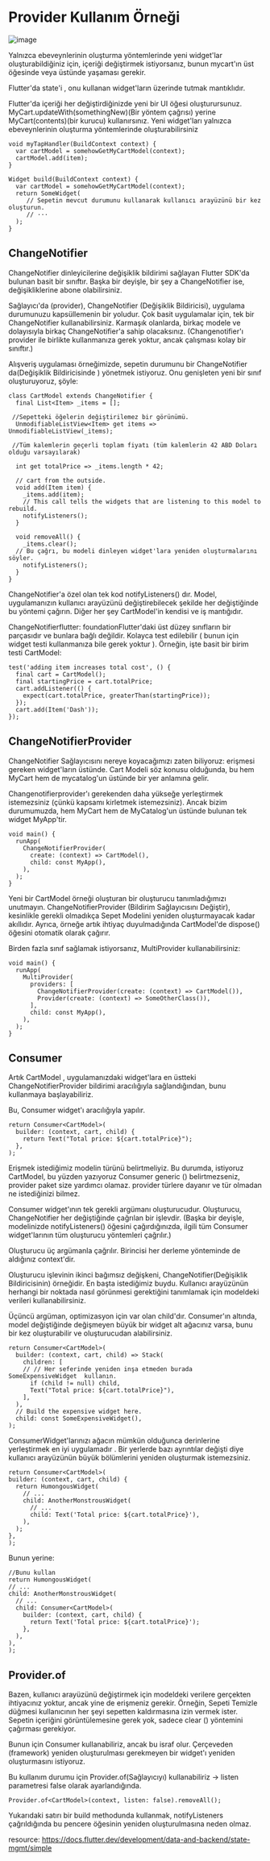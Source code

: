 # Provider Kullanım Örneği

![image](https://user-images.githubusercontent.com/63197899/147919173-2bed80e0-0a90-4f36-abe2-316001a214f4.png)


Yalnızca ebeveynlerinin oluşturma yöntemlerinde yeni widget'lar oluşturabildiğiniz için, içeriği değiştirmek istiyorsanız, bunun mycart'ın üst öğesinde veya üstünde yaşaması gerekir.

Flutter'da state'i , onu kullanan widget'ların üzerinde tutmak mantıklıdır.

Flutter'da içeriği her değiştirdiğinizde yeni bir UI öğesi oluşturursunuz. MyCart.updateWith(somethingNew)(Bir yöntem çağrısı) yerine MyCart(contents)(bir kurucu) kullanırsınız. Yeni widget'ları yalnızca ebeveynlerinin oluşturma yöntemlerinde oluşturabilirsiniz

```
void myTapHandler(BuildContext context) {
  var cartModel = somehowGetMyCartModel(context);
  cartModel.add(item);
}

Widget build(BuildContext context) {
  var cartModel = somehowGetMyCartModel(context);
  return SomeWidget(
     // Sepetin mevcut durumunu kullanarak kullanıcı arayüzünü bir kez oluşturun.   
     // ···
  );
}
```


## ChangeNotifier

ChangeNotifier dinleyicilerine değişiklik bildirimi sağlayan Flutter SDK'da bulunan basit bir sınıftır. Başka bir deyişle, bir şey a ChangeNotifier ise, değişikliklerine abone olabilirsiniz. 

Sağlayıcı'da (provider), ChangeNotifier (Değişiklik Bildiricisi), uygulama durumunuzu kapsüllemenin bir yoludur. Çok basit uygulamalar için, tek bir ChangeNotifier kullanabilirsiniz. Karmaşık olanlarda, birkaç modele ve dolayısıyla birkaç ChangeNotifier'a sahip olacaksınız. (Changenotifier'ı provider ile birlikte kullanmanıza gerek yoktur, ancak çalışması kolay bir sınıftır.)

Alışveriş uygulaması örneğimizde, sepetin durumunu bir ChangeNotifier da(Değişiklik Bildiricisinde ) yönetmek istiyoruz. Onu genişleten yeni bir sınıf oluşturuyoruz, şöyle:

```
class CartModel extends ChangeNotifier {
  final List<Item> _items = [];
 
 //Sepetteki öğelerin değiştirilemez bir görünümü.
  UnmodifiableListView<Item> get items => UnmodifiableListView(_items);
  
 //Tüm kalemlerin geçerli toplam fiyatı (tüm kalemlerin 42 ABD Doları olduğu varsayılarak)

  int get totalPrice => _items.length * 42;

  // cart from the outside.
  void add(Item item) {
    _items.add(item);
    // This call tells the widgets that are listening to this model to rebuild.
    notifyListeners();
  }

  void removeAll() {
    _items.clear();
  // Bu çağrı, bu modeli dinleyen widget'lara yeniden oluşturmalarını söyler.
    notifyListeners();
  }
}
```

ChangeNotifier'a özel olan tek kod notifyListeners() dır. Model, uygulamanızın kullanıcı arayüzünü değiştirebilecek şekilde her değiştiğinde bu yöntemi çağırın. Diğer her şey CartModel'in kendisi ve iş mantığıdır.


ChangeNotifierflutter: foundationFlutter'daki üst düzey sınıfların bir parçasıdır ve bunlara bağlı değildir. Kolayca test edilebilir ( bunun için widget testi kullanmanıza bile gerek yoktur ). Örneğin, işte basit bir birim testi CartModel:


```
test('adding item increases total cost', () {
  final cart = CartModel();
  final startingPrice = cart.totalPrice;
  cart.addListener(() {
    expect(cart.totalPrice, greaterThan(startingPrice));
  });
  cart.add(Item('Dash'));
});
```

## ChangeNotifierProvider

ChangeNotifier Sağlayıcısını nereye koyacağımızı zaten biliyoruz: erişmesi gereken widget'ların üstünde. Cart Modeli söz konusu olduğunda, bu hem MyCart hem de mycatalog'un üstünde bir yer anlamına gelir.

Changenotifierprovider'ı gerekenden daha yükseğe yerleştirmek istemezsiniz (çünkü kapsamı kirletmek istemezsiniz). Ancak bizim durumumuzda, hem MyCart hem de MyCatalog'un üstünde bulunan tek widget MyApp'tir.

```
void main() {
  runApp(
    ChangeNotifierProvider(
      create: (context) => CartModel(),
      child: const MyApp(),
    ),
  );
}
```
Yeni bir CartModel örneği oluşturan bir oluşturucu tanımladığımızı unutmayın. ChangeNotifierProvider (Bildirim Sağlayıcısını Değiştir), kesinlikle gerekli olmadıkça Sepet Modelini yeniden oluşturmayacak kadar akıllıdır. Ayrıca, örneğe artık ihtiyaç duyulmadığında CartModel'de dispose() öğesini otomatik olarak çağırır.

Birden fazla sınıf sağlamak istiyorsanız, MultiProvider kullanabilirsiniz:

```
void main() {
  runApp(
    MultiProvider(
      providers: [
        ChangeNotifierProvider(create: (context) => CartModel()),
        Provider(create: (context) => SomeOtherClass()),
      ],
      child: const MyApp(),
    ),
  );
}
```


## Consumer

Artık CartModel , uygulamanızdaki widget'lara en üstteki ChangeNotifierProvider  bildirimi aracılığıyla sağlandığından, bunu kullanmaya başlayabiliriz.

Bu, Consumer widget'ı aracılığıyla yapılır.

```
return Consumer<CartModel>(
  builder: (context, cart, child) {
    return Text("Total price: ${cart.totalPrice}");
  },
);
```

Erişmek istediğimiz modelin türünü belirtmeliyiz. Bu durumda, istiyoruz CartModel, bu yüzden yazıyoruz Consumer<CartModel> generic (<CartModel>) belirtmezseniz, provider paket size yardımcı olamaz. provider türlere dayanır ve tür olmadan ne istediğinizi bilmez.


Consumer widget'ının tek gerekli argümanı oluşturucudur. Oluşturucu, ChangeNotifier  her değiştiğinde çağrılan bir işlevdir. (Başka bir deyişle, modelinizde notifyListeners() öğesini çağırdığınızda, ilgili tüm Consumer widget'larının tüm oluşturucu yöntemleri çağrılır.)

Oluşturucu üç argümanla çağrılır. Birincisi her derleme yönteminde de aldığınız context'dir.

Oluşturucu işlevinin ikinci bağımsız değişkeni, ChangeNotifier(Değişiklik Bildiricisinin) örneğidir. En başta istediğimiz buydu. Kullanıcı arayüzünün herhangi bir noktada nasıl görünmesi gerektiğini tanımlamak için modeldeki verileri kullanabilirsiniz.

Üçüncü argüman, optimizasyon için var olan child'dır. Consumer'ın altında, model değiştiğinde değişmeyen büyük bir widget alt ağacınız varsa, bunu bir kez oluşturabilir ve oluşturucudan alabilirsiniz.


```
return Consumer<CartModel>(
  builder: (context, cart, child) => Stack(
    children: [
    // // Her seferinde yeniden inşa etmeden burada SomeExpensiveWidget  kullanın.
      if (child != null) child,
      Text("Total price: ${cart.totalPrice}"),
    ],
  ),
  // Build the expensive widget here.
  child: const SomeExpensiveWidget(),
);
  ```

ConsumerWidget'larınızı ağacın mümkün olduğunca derinlerine yerleştirmek en iyi uygulamadır . Bir yerlerde bazı ayrıntılar değişti diye kullanıcı arayüzünün büyük bölümlerini yeniden oluşturmak istemezsiniz.


  ```
return Consumer<CartModel>(
  builder: (context, cart, child) {
    return HumongousWidget(
      // ...
      child: AnotherMonstrousWidget(
        // ...
        child: Text('Total price: ${cart.totalPrice}'),
      ),
    );
  },
);
```


Bunun yerine:

  ```
//Bunu kullan
return HumongousWidget(
  // ...
  child: AnotherMonstrousWidget(
    // ...
    child: Consumer<CartModel>(
      builder: (context, cart, child) {
        return Text('Total price: ${cart.totalPrice}');
      },
    ),
  ),
);
```


## Provider.of

Bazen, kullanıcı arayüzünü değiştirmek için modeldeki verilere gerçekten ihtiyacınız yoktur, ancak yine de erişmeniz gerekir. Örneğin, Sepeti Temizle düğmesi kullanıcının her şeyi sepetten kaldırmasına izin vermek ister. Sepetin içeriğini görüntülemesine gerek yok, sadece clear () yöntemini çağırması gerekiyor.

Bunun için Consumer<Cart Model> kullanabiliriz, ancak bu israf olur. Çerçeveden (framework) yeniden oluşturulması gerekmeyen bir widget'ı yeniden oluşturmasını istiyoruz.

Bu kullanım durumu için Provider.of(Sağlayıcıyı) kullanabiliriz -> listen parametresi false olarak ayarlandığında.

  `Provider.of<CartModel>(context, listen: false).removeAll();`

Yukarıdaki satırı bir build methodunda kullanmak, notifyListeners çağrıldığında bu pencere öğesinin yeniden oluşturulmasına neden olmaz.
 
 resource: <https://docs.flutter.dev/development/data-and-backend/state-mgmt/simple> 
